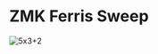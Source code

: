 # ZMK Ferris Sweep

![5x3+2](https://github.com/user-attachments/assets/297aaea6-a975-47d8-9f94-5e247297cbd4)
